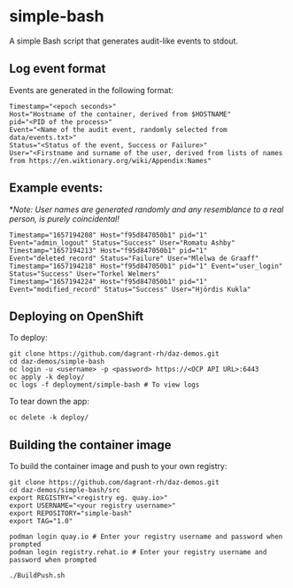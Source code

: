 # simple-bash
A simple Bash script that generates audit-like events to stdout.

## Log event format
Events are generated in the following format:

```
Timestamp="<epoch seconds>"
Host="Hostname of the container, derived from $HOSTNAME"
pid="<PID of the process>"
Event="<Name of the audit event, randomly selected from data/events.txt>"
Status="<Status of the event, Success or Failure>"
User="<Firstname and surname of the user, derived from lists of names from https://en.wiktionary.org/wiki/Appendix:Names"
```

## Example events:

**Note: User names are generated randomly and any resemblance to a real person, is purely coincidental!*

```
Timestamp="1657194208" Host="f95d847050b1" pid="1" Event="admin_logout" Status="Success" User="Romatu Ashby"
Timestamp="1657194213" Host="f95d847050b1" pid="1" Event="deleted_record" Status="Failure" User="Mlelwa de Graaff"
Timestamp="1657194218" Host="f95d847050b1" pid="1" Event="user_login" Status="Success" User="Torkel Welmers"
Timestamp="1657194224" Host="f95d847050b1" pid="1" Event="modified_record" Status="Success" User="Hjördis Kukla"
```

## Deploying on OpenShift

To deploy:

```
git clone https://github.com/dagrant-rh/daz-demos.git
cd daz-demos/simple-bash
oc login -u <username> -p <password> https://<OCP API URL>:6443
oc apply -k deploy/
oc logs -f deployment/simple-bash # To view logs
```

To tear down the app:
```
oc delete -k deploy/
```

## Building the container image

To build the container image and push to your own registry:

```
git clone https://github.com/dagrant-rh/daz-demos.git
cd daz-demos/simple-bash/src
export REGISTRY="<registry eg. quay.io>"
export USERNAME="<your registry username>"
export REPOSITORY="simple-bash"
export TAG="1.0"

podman login quay.io # Enter your registry username and password when prompted
podman login registry.rehat.io # Enter your registry username and password when prompted

./BuildPush.sh

```


